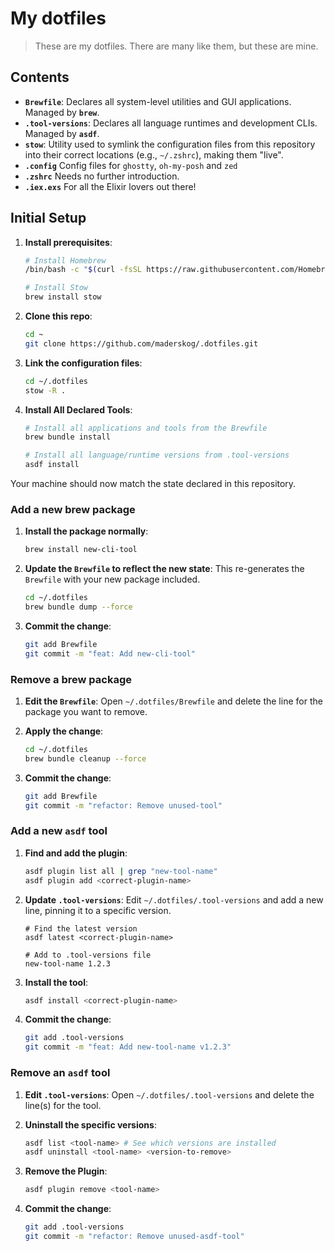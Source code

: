 # My dotfiles

> These are my dotfiles. There are many like them, but these are mine.


## Contents
-   **`Brewfile`**: Declares all system-level utilities and GUI applications. Managed by **`brew`**.
-   **`.tool-versions`**: Declares all language runtimes and development CLIs. Managed by **`asdf`**.
-   **`stow`**: Utility used to symlink the configuration files from this repository into their correct locations (e.g., `~/.zshrc`), making them "live".
-   **`.config`** Config files for `ghostty`, `oh-my-posh` and `zed`
-   **`.zshrc`** Needs no further introduction.
-   **`.iex.exs`** For all the Elixir lovers out there!


## Initial Setup


1.  **Install prerequisites**:
    ```bash
    # Install Homebrew
    /bin/bash -c "$(curl -fsSL https://raw.githubusercontent.com/Homebrew/install/HEAD/install.sh)"
    
    # Install Stow
    brew install stow
    ```

2.  **Clone this repo**:
    ```bash
    cd ~
    git clone https://github.com/maderskog/.dotfiles.git
    ```

3.  **Link the configuration files**:
    ```bash
    cd ~/.dotfiles
    stow -R .
    ```

4.  **Install All Declared Tools**:
    ```bash
    # Install all applications and tools from the Brewfile
    brew bundle install
    
    # Install all language/runtime versions from .tool-versions
    asdf install
    ```

Your machine should now match the state declared in this repository.



### Add a new brew package

1.  **Install the package normally**:
    ```bash
    brew install new-cli-tool
    ```

2.  **Update the `Brewfile` to reflect the new state**:
    This re-generates the `Brewfile` with your new package included.
    ```bash
    cd ~/.dotfiles
    brew bundle dump --force
    ```

3.  **Commit the change**:
    ```bash
    git add Brewfile
    git commit -m "feat: Add new-cli-tool"
    ```

### Remove a brew package

1.  **Edit the `Brewfile`**:
    Open `~/.dotfiles/Brewfile` and delete the line for the package you want to remove.

2.  **Apply the change**:
    ```bash
    cd ~/.dotfiles
    brew bundle cleanup --force
    ```

3.  **Commit the change**:
    ```bash
    git add Brewfile
    git commit -m "refactor: Remove unused-tool"
    ```

### Add a new `asdf` tool

1.  **Find and add the plugin**:
    ```bash
    asdf plugin list all | grep "new-tool-name"
    asdf plugin add <correct-plugin-name>
    ```

2.  **Update `.tool-versions`**:
    Edit `~/.dotfiles/.tool-versions` and add a new line, pinning it to a specific version.
    ```
    # Find the latest version
    asdf latest <correct-plugin-name>
    
    # Add to .tool-versions file
    new-tool-name 1.2.3
    ```

3.  **Install the tool**:
    ```bash
    asdf install <correct-plugin-name>
    ```

4.  **Commit the change**:
    ```bash
    git add .tool-versions
    git commit -m "feat: Add new-tool-name v1.2.3"
    ```

### Remove an `asdf` tool

1.  **Edit `.tool-versions`**:
    Open `~/.dotfiles/.tool-versions` and delete the line(s) for the tool.

2.  **Uninstall the specific versions**:
    ```bash
    asdf list <tool-name> # See which versions are installed
    asdf uninstall <tool-name> <version-to-remove>
    ```

3.  **Remove the Plugin**:
    ```bash
    asdf plugin remove <tool-name>
    ```

4.  **Commit the change**:
    ```bash
    git add .tool-versions
    git commit -m "refactor: Remove unused-asdf-tool"
    ```

